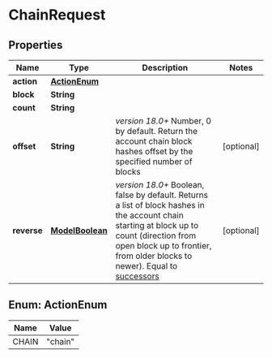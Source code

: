 

# ChainRequest

## Properties

Name | Type | Description | Notes
------------ | ------------- | ------------- | -------------
**action** | [**ActionEnum**](#ActionEnum) |  | 
**block** | **String** |  | 
**count** | **String** |  | 
**offset** | **String** | _version 18.0+_  Number, 0 by default. Return the account chain block hashes offset by the specified number of blocks  |  [optional]
**reverse** | [**ModelBoolean**](ModelBoolean.md) | _version 18.0+_  Boolean, false by default. Returns a list of block hashes in the account chain starting at block up to count (direction from open block up to frontier, from older blocks to newer). Equal to [successors](https://docs.nano.org/commands/rpc-protocol/#successors)  |  [optional]



## Enum: ActionEnum

Name | Value
---- | -----
CHAIN | &quot;chain&quot;



